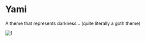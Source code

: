 # Yami
A theme that represents darkness... (quite literally a goth theme)

![1](https://github.com/rennpy/yami-theme/assets/158360149/3a3769ec-3a47-4610-86fb-ea7b7d93c9bb)
